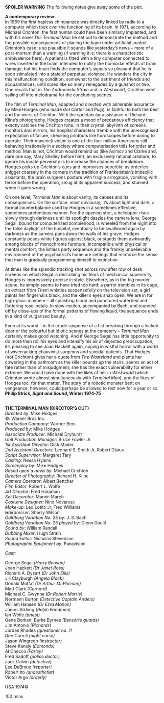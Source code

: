 

**SPOILER WARNING** The following notes give away some of the plot.

**A contemporary review**  
In 1969 the first hapless chimpanzee was directly linked by radio to a computer which took over the functioning of its brain. In 1971, according to Michael Crichton, the first human could have been similarly implanted, and with his novel _The Terminal Man_ he set out to demonstrate the method and the possible consequences of placing the brain under artificial control. Crichton’s case is so plausible it sounds like yesterday’s news – more of a post-mortem than a warning (if warning it is; there is a characteristic ambivalence here). A patient is fitted with a tiny computer connected to wires inserted in the brain, intended to nullify the homicidal effects of brain damage; but his brain finds the computer’s signals so pleasant that he is soon stimulated into a state of perpetual violence. He wanders the city in this malfunctioning condition, somewhat to the detriment of friends and acquaintances, until cured like so many renegades by a gunshot or two. One recalls that in _The Andromeda Strain_ and in _Westworld_, Crichton went sailing off into melodrama for the concluding scenes.

The film of _Terminal Man_, adapted and directed with admirable assurance by Mike Hodges (who made _Get Carter_ and _Pulp_), is faithful to both the best and the worst of Crichton. With the spectacular assistance of Richard Kline’s photography, Hodges creates a mood of precarious efficiency that exactly catches the Crichton tone. In their crystal labyrinth of screens, monitors and mirrors, his hospital characters tremble with the unrecognised expectation of failure, checking printouts like horoscopes before daring to operate. Their maverick victim is one of the four million Americans still behaving irrationally in a society where computerisation toils for order and method. Man is not, Crichton would remind us (like Asimov and Clarke and, dare one say, Mary Shelley before him), an exclusively rational creature; to ignore his innate perversity is to increase the chances of breakdown. Hodges picks up Crichton’s cues and improvises superbly: as orderlies snigger coarsely in the corners in the tradition of Frankenstein’s imbecilic assistants, the brain surgeons posture with fragile arrogance, vomiting with terror before the operation, smug at its apparent success, and stunned when it goes wrong.

On one level, _Terminal Man_ is about vanity, its causes and its consequences. On the surface, most obviously, it’s about light and dark, a formal counterbalance used by Hodges in a sometimes effective, sometimes pretentious manner. For the opening shot, a helicopter rises slowly through darkness until its spotlight dazzles the camera lens; George Segal, bound for computerised zombiehood, is wheeled from the night into the false daylight of the hospital, eventually to be swallowed again by darkness as the camera pans down the walls of his grave. Hodges constantly poses white figures against black, or stands them awkwardly among blocks of monochrome furniture, incompatible with physical or mental comfort; the listless party sequence and the frankly unbelievable environment of the psychiatrist’s home are settings that reinforce the sense that man is gradually programming himself to extinction.

At times like the splendid tracking shot across row after row of desk screens on which Segal is describing his fears of mechanical superiority, Hodges is impressively precise in style. Elsewhere, as in the big murder scene, he simply seems to have tried too hard: a parrot trembles in its cage, an extract from _Them_ whistles suspensefully on the television set, a girl paints her fingernails black, and the killer’s eyes snap open. We are in for high-gloss mayhem – all splashing blood and punctured waterbed and fluttering rose-petals. In slow-motion, accompanied by Bach, and rounded off by close-ups of the formal patterns of flowing liquid, the sequence ends in a kind of vulgarised beauty.

Even at its worst – in the crude suspense of a fist breaking through a locked door or the colourful but idiotic scenes at the cemetery – _Terminal Man_ certainly makes good watching. And if George Segal has little opportunity to do more than roll his eyes and intensify his air of dejected preoccupation, it’s pleasing to see Joan Hackett again, coping in wistful horror with a world of wisecracking chauvinist surgeons and suicidal patients. That Hodges (not Crichton) gives her a quote from _The Wasteland_ and plants her cowering in the bathroom as the killer pounds up the stairs, seems an act of fate rather than of misjudgment; she has the exact vulnerability for either extreme. We could have done with the likes of her in _Westworld_ (which Crichton wrote almost simultaneously with _Terminal Man_), and the likes of Hodges too, for that matter. The story of a robotic monster bent on vengeance, however, could perhaps be allowed to rest now for a year or so.  
**Philip Strick, _Sight and Sound_, Winter 1974-75**
<br><br>

**THE TERMINAL MAN (DIRECTOR’S CUT)**  
_Directed by_: Mike Hodges  
©: Warner Bros Inc.  
_Production Company_: Warner Bros.  
_Produced by_: Mike Hodges  
_Associate Producer_: Michael Dryhurst  
_Unit Production Manager_: Bruce Fowler Jr  
_1st Assistant Director_: Dick Moder  
_2nd Assistant Directors_: Leonard S. Smith Jr, Robert Dijoux  
_Script Supervisor_: Margaret Tary  
_Casting_: Nessa Hyams  
_Screenplay by_: Mike Hodges  
_Based upon a novel by_: Michael Crichton  
_Director of Photography_: Richard H. Kline  
_Camera Operator_: Albert Bettcher  
_Film Editor_: Robert L. Wolfe  
_Art Director_: Fred Harpman  
_Set Decorator_: Marvin March  
_Costume Designer_: Nino Novarese  
_Make-up_: Leo Lotito Jr, Fred Williams  
_Hairdresser_: Sherry Wilson  
_Goldberg Variation No. 25 by_: J. S. Bach  
_Goldberg Variation No. 25 played by_: Glenn Gould  
_Sound by_: William Randall  
_Dubbing Mixer_: Hugh Strain  
_Sound Editor_: Nicholas Stevenson  
_Photographic Equipment by_: Panavision

_Cast:_

George Segal _(Harry Benson)_  
Joan Hackett _(Dr Janet Ross)_  
Richard A. Dysart _(Dr John Ellis)_  
Jill Clayburgh _(Angela Black)_  
Donald Moffat _(Dr Arthur McPherson)_  
Matt Clark _(Gerhard)_  
Michael C. Gwynne _(Dr Robert Morris)_  
Normann Burton _(Detective Captain Anders)_  
William Hansen _(Dr Ezra Manon)_  
James Sikking _(Ralph Friedman)_  
Ian Wolfe _(priest)_  
Gene Borkan, Burke Byrnes _(Benson’s guards)_  
Jim Antonio _(Richards)_  
Jordan Rhodes _(questioner no. 1)_  
Dee Carroll _(night nurse)_  
Jason Wingreen _(instructor)_  
Steve Kanaly _(Edmonds)_  
Al Checco _(Farley)_  
Fred Sadoff _(police doctor)_  
Jack Colvin _(detective)_  
Lee DeBroux _(reporter)_  
Robert Ito _(anaesthetist)_  
Victor Argo _(orderly)_

USA 1974©

100 mins
<!--stackedit_data:
eyJoaXN0b3J5IjpbNjQ2ODg1NjQ1XX0=
-->